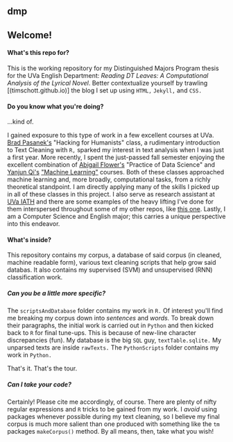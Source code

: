 ## dmp

## Welcome!

#### What's this repo for?

This is the working repository for my Distinguished Majors Program thesis for the UVa English Department: *Reading DT Leaves: A Computational Analysis of the Lyrical Novel*. Better contextualize yourself by trawling [(timschott.github.io)] the blog I set up using `HTML,` `Jekyll,` and `CSS.`

#### Do you know what you're doing?

...kind of. 

I gained exposure to this type of work in a few excellent courses at UVa. [Brad Pasanek's](http://english.as.virginia.edu/people/profile/bmp7e) "Hacking for Humanists" class, a rudimentary introduction to Text Cleaning with `R,` sparked my interest in text analysis when I was just a first year. More recently, I spent the just-passed fall semester enjoying the excellent combination of [Abigail Flower's](https://dsi.virginia.edu/people/abigail-flower) "Practice of Data Science" and [Yanjun Qi's](https://www.cs.virginia.edu/yanjun/) ["Machine Learning"](https://qiyanjun.github.io/2018fUVA-CS4501MachineLearning/) courses. Both of these classes approached machine learning and, more broadly, computational tasks, from a richly theoretical standpoint. I am directly applying many of the skills I picked up in all of these classes in this project. I also serve as research assistant at [UVa IATH](http://www.iath.virginia.edu/) and there are some examples of the heavy lifting I've done for them interspersed throughout some of my other repos, like [this one](https://github.com/timschott/POStagging). Lastly, I am a Computer Science and English major; this carries a unique perspective into this endeavor.

#### What's inside?

This repository contains my corpus, a database of said corpus (in cleaned, machine readable form), various text cleaning scripts that help grow said databas. It also contains my supervised (SVM) and unsupervised (RNN) classification work. 

##### Can you be a little more specific?

The `scriptsAndDatabase` folder contains my work in `R.` Of interest you'll find me breaking my corpus down into *sentences* and *words.* To break down their paragraphs, the initial work is carried out in `Python` and then kicked back to `R` for final tune-ups. This is because of new-line character discrepancies (fun). My database is the big `SQL` guy, `textTable.sqlite.` My unparsed texts are inside `rawTexts.` The `PythonScripts` folder contains my work in `Python.` 

That's it. That's the tour.

##### Can I take your code?

Certainly! Please cite me accordingly, of course. There are plenty of nifty regular expressions and `R` tricks to be gained from my work. I *avoid* using packages whenever possible during my text cleaning, so I believe my final corpus is much more salient than one produced with something like the `tm` packages `makeCorpus()` method. By all means, then, take what you wish!

